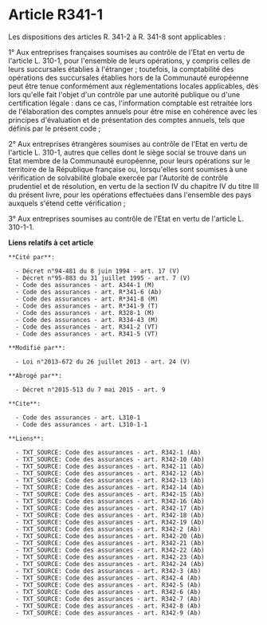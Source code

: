 # Article R341-1

Les dispositions des articles R. 341-2 à R. 341-8 sont applicables : 

1° Aux entreprises françaises soumises au contrôle de l'Etat en vertu de l'article L. 310-1, pour l'ensemble de leurs
opérations, y compris celles de leurs succursales établies à l'étranger ; toutefois, la comptabilité des opérations des
succursales établies hors de la Communauté européenne peut être tenue conformément aux réglementations locales applicables,
dès lors qu'elle fait l'objet d'un contrôle par une autorité publique ou d'une certification légale : dans ce cas,
l'information comptable est retraitée lors de l'élaboration des comptes annuels pour être mise en cohérence avec les
principes d'évaluation et de présentation des comptes annuels, tels que définis par le présent code ; 

2° Aux entreprises étrangères soumises au contrôle de l'Etat en vertu de l'article L. 310-1, autres que celles dont le siège
social se trouve dans un Etat membre de la Communauté européenne, pour leurs opérations sur le territoire de la République
française ou, lorsqu'elles sont soumises à une vérification de solvabilité globale exercée par l'Autorité de contrôle
prudentiel et de résolution, en vertu de la section IV du chapitre IV du titre III du présent livre, pour les opérations
effectuées dans l'ensemble des pays auxquels s'étend cette vérification ; 

3° Aux entreprises soumises au contrôle de l'Etat en vertu de l'article L. 310-1-1.

**Liens relatifs à cet article**

	**Cité par**:

	  - Décret n°94-481 du 8 juin 1994 - art. 17 (V)
	  - Décret n°95-883 du 31 juillet 1995 - art. 7 (V)
	  - Code des assurances - art. A344-1 (M)
	  - Code des assurances - art. R*341-6 (Ab)
	  - Code des assurances - art. R*341-8 (M)
	  - Code des assurances - art. R*341-9 (T)
	  - Code des assurances - art. R328-1 (M)
	  - Code des assurances - art. R334-43 (M)
	  - Code des assurances - art. R341-2 (VT)
	  - Code des assurances - art. R341-5 (VT)

	**Modifié par**:

	  - Loi n°2013-672 du 26 juillet 2013 - art. 24 (V)

	**Abrogé par**:

	  - Décret n°2015-513 du 7 mai 2015 - art. 9

	**Cite**:

	  - Code des assurances - art. L310-1
	  - Code des assurances - art. L310-1-1

	**Liens**:

	  - TXT_SOURCE: Code des assurances - art. R342-1 (Ab)
	  - TXT_SOURCE: Code des assurances - art. R342-10 (Ab)
	  - TXT_SOURCE: Code des assurances - art. R342-11 (Ab)
	  - TXT_SOURCE: Code des assurances - art. R342-12 (Ab)
	  - TXT_SOURCE: Code des assurances - art. R342-13 (Ab)
	  - TXT_SOURCE: Code des assurances - art. R342-14 (Ab)
	  - TXT_SOURCE: Code des assurances - art. R342-15 (Ab)
	  - TXT_SOURCE: Code des assurances - art. R342-16 (Ab)
	  - TXT_SOURCE: Code des assurances - art. R342-17 (Ab)
	  - TXT_SOURCE: Code des assurances - art. R342-18 (Ab)
	  - TXT_SOURCE: Code des assurances - art. R342-19 (Ab)
	  - TXT_SOURCE: Code des assurances - art. R342-2 (Ab)
	  - TXT_SOURCE: Code des assurances - art. R342-20 (Ab)
	  - TXT_SOURCE: Code des assurances - art. R342-21 (Ab)
	  - TXT_SOURCE: Code des assurances - art. R342-22 (Ab)
	  - TXT_SOURCE: Code des assurances - art. R342-23 (Ab)
	  - TXT_SOURCE: Code des assurances - art. R342-24 (Ab)
	  - TXT_SOURCE: Code des assurances - art. R342-3 (Ab)
	  - TXT_SOURCE: Code des assurances - art. R342-4 (Ab)
	  - TXT_SOURCE: Code des assurances - art. R342-5 (Ab)
	  - TXT_SOURCE: Code des assurances - art. R342-6 (Ab)
	  - TXT_SOURCE: Code des assurances - art. R342-7 (Ab)
	  - TXT_SOURCE: Code des assurances - art. R342-8 (Ab)
	  - TXT_SOURCE: Code des assurances - art. R342-9 (Ab)
